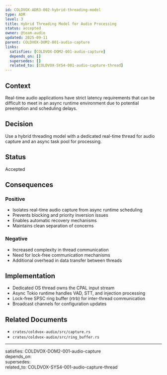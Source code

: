 ```yaml
---
id: COLDVOX-ADR3-002-hybrid-threading-model
type: ADR
level: 3
title: Hybrid Threading Model for Audio Processing
status: accepted
owner: @team-audio
updated: 2025-09-11
parent: COLDVOX-DOM2-001-audio-capture
links:
  satisfies: [COLDVOX-DOM2-001-audio-capture]
  depends_on: []
  supersedes: []
  related_to: [COLDVOX-SYS4-001-audio-capture-thread]
---
```


## Context
Real-time audio applications have strict latency requirements that can be difficult to meet in an async runtime environment due to potential preemption and scheduling delays.

## Decision
Use a hybrid threading model with a dedicated real-time thread for audio capture and an async task pool for processing.

## Status
Accepted

## Consequences
### Positive
- Isolates real-time audio capture from async runtime scheduling
- Prevents blocking and priority inversion issues
- Enables automatic recovery mechanisms
- Maintains clean separation of concerns

### Negative
- Increased complexity in thread communication
- Need for lock-free communication mechanisms
- Additional overhead in data transfer between threads

## Implementation
- Dedicated OS thread owns the CPAL input stream
- Async Tokio runtime handles VAD, STT, and injection processing
- Lock-free SPSC ring buffer (rtrb) for inter-thread communication
- Broadcast channels for configuration updates

## Related Documents
- `crates/coldvox-audio/src/capture.rs`
- `crates/coldvox-audio/src/ring_buffer.rs`

---
satisfies: COLDVOX-DOM2-001-audio-capture  
depends_on:  
supersedes:  
related_to: COLDVOX-SYS4-001-audio-capture-thread